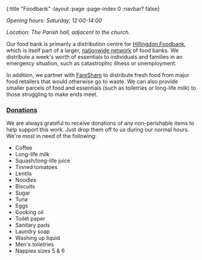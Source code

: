 {:title "Foodbank"
 :layout :page
 :page-index 0
 :navbar? false}

*Opening hours: Saturday, 12:00-14:00*

*Location: The Parish hall, adjacent to the church.*

Our food bank is primarily a distribution centre for [Hillingdon Foodbank](https://hillingdon.foodbank.org.uk/), which is itself part of a larger, [nationwide network](https://www.trusselltrust.org/) of food banks. We distribute a week's worth of essentials to individuals and families in an emergency situation, such as catastrophic illness or unemployment.

In addition, we partner with [FareShare](https://fareshare.org.uk/) to distribute fresh food from major food retailers that would otherwise go to waste. We can also provide smaller parcels of food and essentials (such as toiletries or long-life milk) to those struggling to make ends meet.

### [Donations](#donations)

We are always grateful to receive donations of any non-perishable items to help support this work. Just drop them off to us during our normal hours. We're most in need of the following:

 * Coffee
 * Long-life milk
 * Squash/long-life juice
 * Tinned tomatoes
 * Lentils
 * Noodles
 * Biscuits
 * Sugar
 * Tuna
 * Eggs
 * Cooking oil
 * Toilet paper
 * Sanitary pads
 * Laundry soap
 * Washing up liquid
 * Men's toiletries
 * Nappies sizes 5 & 6
